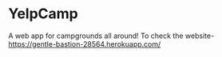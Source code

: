 # YelpCamp
A web app for campgrounds all around!
To check the website-  https://gentle-bastion-28564.herokuapp.com/

